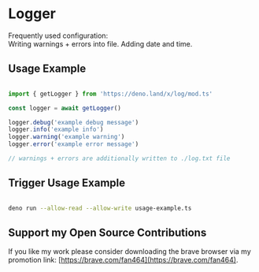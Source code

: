 # Logger
Frequently used configuration:  
Writing warnings + errors into file. Adding date and time.

## Usage Example

```ts

import { getLogger } from 'https://deno.land/x/log/mod.ts'

const logger = await getLogger()

logger.debug('example debug message')
logger.info('example info')
logger.warning('example warning')
logger.error('example error message')

// warnings + errors are additionally written to ./log.txt file 

```

## Trigger Usage Example

```sh

deno run --allow-read --allow-write usage-example.ts

```

## Support my Open Source Contributions

If you like my work please consider downloading the brave browser via my
promotion link: [https://brave.com/fan464](https://brave.com/fan464).

![![](https://brave.com/)](https://brave.com/wp-content/uploads/2019/01/logotype-full-color.svg)

